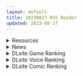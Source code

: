 ```yaml
---
layout: default
title: 20230827 RSS Reader
updated: 2023-08-27
---
```


<details class='content-parent'>
<summary>
Resources
</summary>
<details class='content-child'>
<summary>
<span class='rss-title'> [8.25惯例活动]庆祝站长老婆生日,全站用户送200棒棒糖 </span> <a class='rss-link' href='https://gmgard.com/gm123435' target='_blank'>&nbsp;</a>
<div class='rss-published'> 🕛 20230826 19:39:24</div>
</summary>
<img src="https://static.gmgard.us/Images/upload/64449270339247342.jpg" /><br /><p>8月25日是本人老婆夏目蓝酱的生日</p>
</details>
<details class='content-child'>
<summary>
<span class='rss-title'> [下江小春汉化组][picapicaすっぱ (すっぱ)] ヒナ委員長甘え下手克服チャレンジ (ブルーアーカイブ) [DL版] </span> <a class='rss-link' href='https://gmgard.com/gm123434' target='_blank'>&nbsp;</a>
<div class='rss-published'> 🕛 20230826 14:38:37</div>
</summary>
<img src="https://static.gmgard.us/Images/upload/10910262257499320.jpg" /><br /><p>日奈向老师补习如何撒娇，然后就补习到床上去了。</p>
</details>
<details class='content-child'>
<summary>
<span class='rss-title'> [全年龄资源相关][悬赏金额:500]EVA相关的静止系MAD </span> <a class='rss-link' href='https://gmgard.com/gm123432' target='_blank'>&nbsp;</a>
<div class='rss-published'> 🕛 20230826 14:35:01</div>
</summary>
<img src="https://static.gmgard.us/Images/upload/24410262027559381.jpg" /><br /><p>具体描述：
剪辑内容是大名鼎鼎的香党圣经 RE-TAKE的静止系MAD，BGM是神枪少女的たった1つの想い，应该是15年还是16年在B站上刷到的视频，后面拉了朋友入EVA的坑，他成了香党，我一直很想给他安利这个视频和这本同人志，可惜一直没找到。正好开了求物版，希望各位神通广大的庭友帮帮忙，感谢。</p>
</details>
<details class='content-child'>
<summary>
<span class='rss-title'> [230929][Lusterise]光翼戦姫エクスティアコンチェルト 1[DL版] </span> <a class='rss-link' href='https://gmgard.com/gm123428' target='_blank'>&nbsp;</a>
<div class='rss-published'> 🕛 20230826 14:35:01</div>
</summary>
<img src="https://static.gmgard.us/Images/upload/24077261428376296.jpg" /><br /><p>一直以来在变身恶堕界广受好评的光翼战姬新作来啦？虽然咱还没玩，但听说这一作因为换了画师所以似乎并没有那么好评…9月底还会有2推出，另一只紫毛萝莉看起来很不错耶！</p>
</details>
<details class='content-child'>
<summary>
<span class='rss-title'> [R18禁资源相关][悬赏金额3000:棒棒糖]求[武田弘光]爆乳パーティーNTR后续的资源 </span> <a class='rss-link' href='https://gmgard.com/gm123406' target='_blank'>&nbsp;</a>
<div class='rss-published'> 🕛 20230826 14:35:01</div>
</summary>
<img src="https://static.gmgard.us/Images/upload/73445242219073203.jpg" /><br /><p>请问一下有没有大佬有这部后续更新的内容。</p>
</details>
<details class='content-child'>
<summary>
<span class='rss-title'> [欶澜汉化组][PYPYworks (シャモナベ)] 先生は弱いのでアリスが守護ります! (ブルーアーカイブ) [DL版] </span> <a class='rss-link' href='https://gmgard.com/gm123433' target='_blank'>&nbsp;</a>
<div class='rss-published'> 🕛 20230826 14:29:18</div>
</summary>
<img src="https://static.gmgard.us/Images/upload/33677262233353965.jpg" /><br /><p>&ldquo;不好好地进行性教育的话，这样下去游戏开发部要变成炮房了&mdash;&mdash;&rdquo;</p>
</details>
<details class='content-child'>
<summary>
<span class='rss-title'> [生肉] [ショーテン] いくものがかり The Animation 下巻 </span> <a class='rss-link' href='https://gmgard.com/gm123431' target='_blank'>&nbsp;</a>
<div class='rss-published'> 🕛 20230826 12:15:41</div>
</summary>
<img src="https://static.gmgard.us/Images/upload/9035262015411185.jpg" /><br /><p>在性交义务化的世界里，校园里的男男女女们提前进行造人知识的学习与实际操作，大家一起为低下的生育率做贡献。（评论区里附带上卷的汉化资源）</p>
</details>
<details class='content-child'>
<summary>
<span class='rss-title'> [无修正][未知字幕组][cherrylips] 奴隷介護 1-3 </span> <a class='rss-link' href='https://gmgard.com/gm123430' target='_blank'>&nbsp;</a>
<div class='rss-published'> 🕛 20230826 12:06:01</div>
</summary>
<img src="https://iili.io/HynLJcB.gif" /><br /><p>男主到一家养老院当护工 每当夜晚的时候自己会觉得非常渴 出去找水喝 这一去就到了明天早上 找水喝的记忆完全想不出来</p>
</details>

</details>
<details class='content-parent'>
<summary>
News
</summary>

</details>
<details class='content-parent'>
<summary>
DLsite Game Ranking
</summary>
<details class='content-child'>
<summary>
<span class='rss-title'> 護身術道場 秘密のNTRレッスン -葵編- [WAKUWAKU] </span> <a class='rss-link' href='https://www.dlsite.com/maniax/work/=/product_id/RJ01083821.html' target='_blank'>&nbsp;</a>
<div class='rss-published'> 🕛 20230827 13:08:46</div>
</summary>
<img src ="http://img.dlsite.jp/modpub/images2/work/doujin/RJ01084000/RJ01083821_img_main.jpg"/><br/>護身術道場 秘密のNTRレッスンのDLCをプレイする為には、別途ゲーム本体が必要です。山神の娘である葵ちゃんと主人公のストーリーを描いています。
</details>
<details class='content-child'>
<summary>
<span class='rss-title'> バレないように裸コートで露出するセレカさん [しーぶるそふと] </span> <a class='rss-link' href='https://www.dlsite.com/maniax/work/=/product_id/RJ01062825.html' target='_blank'>&nbsp;</a>
<div class='rss-published'> 🕛 20230827 13:08:46</div>
</summary>
<img src ="http://img.dlsite.jp/modpub/images2/work/doujin/RJ01063000/RJ01062825_img_main.jpg"/><br/>過激な露出がしたい vs 過激なほどバレやすくなる! あなたはバレない? ドキドキ感異常! 新感覚の3Dステルス露出アクションゲーム
</details>
<details class='content-child'>
<summary>
<span class='rss-title'> 冒険者のモンスター娘の旅 [異世界] </span> <a class='rss-link' href='https://www.dlsite.com/maniax/work/=/product_id/RJ01085236.html' target='_blank'>&nbsp;</a>
<div class='rss-published'> 🕛 20230827 13:08:46</div>
</summary>
<img src ="http://img.dlsite.jp/modpub/images2/work/doujin/RJ01086000/RJ01085236_img_main.jpg"/><br/>あなたは冒険者として、魔物娘のいる世界で冒険をすることになります。あなたは村に現れ、村の周りに徐々に魔物が現れるでしょう。村の長から様々な任務を受け取り、それらを達成することで収益を得て自分の能力を向上させ、彼らを困難から救う手助けをすることができます。
</details>
<details class='content-child'>
<summary>
<span class='rss-title'> 護身術道場 秘密のNTRレッスン [WAKUWAKU] </span> <a class='rss-link' href='https://www.dlsite.com/maniax/work/=/product_id/RJ01053661.html' target='_blank'>&nbsp;</a>
<div class='rss-published'> 🕛 20230827 13:08:46</div>
</summary>
<img src ="http://img.dlsite.jp/modpub/images2/work/doujin/RJ01054000/RJ01053661_img_main.jpg"/><br/>これはシミュレーション系のエロゲーで、ユーモアな要素が盛り込まれています。
</details>
<details class='content-child'>
<summary>
<span class='rss-title'> Ruled by Rule ～規則支配～ [KineticDog] </span> <a class='rss-link' href='https://www.dlsite.com/maniax/work/=/product_id/RJ01073903.html' target='_blank'>&nbsp;</a>
<div class='rss-published'> 🕛 20230827 13:08:46</div>
</summary>
<img src ="http://img.dlsite.jp/modpub/images2/work/doujin/RJ01074000/RJ01073903_img_main.jpg"/><br/>強姦や催眠洗脳のエッチ要素を主に、戦闘も含むRPGです。エッチな内容は戦闘部分に重点を置いており、戦闘敗北CGを待つことはなくエロ演出はすべて戦闘シーンで行われます。
</details>

</details>
<details class='content-parent'>
<summary>
DLsite Voice Ranking
</summary>
<details class='content-child'>
<summary>
<span class='rss-title'> 下课后陪睡俱乐部～在双JK和叶和和歌的胸枕上舒服地休息～ [青春×フェティシズム] </span> <a class='rss-link' href='https://www.dlsite.com/maniax/work/=/product_id/RJ01088442.html' target='_blank'>&nbsp;</a>
<div class='rss-published'> 🕛 20230827 13:08:48</div>
</summary>
<img src ="http://img.dlsite.jp/modpub/images2/work/doujin/RJ01089000/RJ01088442_img_main.jpg"/><br/>超密接陪睡场景♪「交给我吧?」「我,也会努力的」 这次是夜晚下课后的色色陪睡体验!会温柔地引导您的积极&清纯JK组合。 积极JK和叶,和拥有色色胸部的和歌会在您耳边甜甜低语诱导您边射精边舒服地睡去♪
</details>
<details class='content-child'>
<summary>
<span class='rss-title'> 下課後陪睡社團～在雙JK和葉與和歌的胸枕上舒服地休息～ [青春×フェティシズム] </span> <a class='rss-link' href='https://www.dlsite.com/maniax/work/=/product_id/RJ01088457.html' target='_blank'>&nbsp;</a>
<div class='rss-published'> 🕛 20230827 13:08:48</div>
</summary>
<img src ="http://img.dlsite.jp/modpub/images2/work/doujin/RJ01089000/RJ01088457_img_main.jpg"/><br/>超緊密陪睡場景♪「交給我吧?」「我,也會努力的」 這次是夜晚下課後的色色陪睡體驗!會溫柔地引導您的積極&清爽JK組合。 積極JK和葉,和擁有色色胸部的和歌會在您耳邊甜甜低語誘導您邊射精邊舒服地睡去♪
</details>
<details class='content-child'>
<summary>
<span class='rss-title'> 超能力学園トップの俺が学園2位の後輩女子にハメられて敗北奴隷になるまで [Cream Pan] </span> <a class='rss-link' href='https://www.dlsite.com/maniax/work/=/product_id/RJ01074683.html' target='_blank'>&nbsp;</a>
<div class='rss-published'> 🕛 20230827 13:08:48</div>
</summary>
<img src ="http://img.dlsite.jp/modpub/images2/work/doujin/RJ01075000/RJ01074683_img_main.jpg"/><br/>学園一位からの惨めな転落劇!美少女後輩の能力と言葉で弄ばれ、トップとして、男としてのプライドがズタズタに…
</details>
<details class='content-child'>
<summary>
<span class='rss-title'> 異世界娘のデリヘル嬢～当店人気No.1がご主人様の精液を空っぽになるまで搾り尽くします～ [ファウナス] </span> <a class='rss-link' href='https://www.dlsite.com/maniax/work/=/product_id/RJ393858.html' target='_blank'>&nbsp;</a>
<div class='rss-published'> 🕛 20230827 13:08:48</div>
</summary>
<img src ="http://img.dlsite.jp/modpub/images2/work/doujin/RJ394000/RJ393858_img_main.jpg"/><br/>在籍する女の子が全員、異世界からやってきた美少女だというデリヘル店。 どうやら彼女たちにとって、精液は魔力の源であるらしい
</details>
<details class='content-child'>
<summary>
<span class='rss-title'> 小穴按摩・特别之夜 [青春×フェティシズム] </span> <a class='rss-link' href='https://www.dlsite.com/maniax/work/=/product_id/RJ01078989.html' target='_blank'>&nbsp;</a>
<div class='rss-published'> 🕛 20230827 13:08:48</div>
</summary>
<img src ="http://img.dlsite.jp/modpub/images2/work/doujin/RJ01079000/RJ01078989_img_main.jpg"/><br/>青春岁月,没有又如何。但仅限今晚也好,请过上充满欢乐甜美色色的一晚吧!仅限一晚的按摩师女主角们大集结♪为您献上极致色情的集锦型物语。成年人的青春,要体验一下看看吗?
</details>

</details>
<details class='content-parent'>
<summary>
DLsite Comic Ranking
</summary>
<details class='content-child'>
<summary>
<span class='rss-title'> 共墮2～發誓結婚的女友被人奪走的我最終也一同雌墮的末路～ [トランス・トリビューン] </span> <a class='rss-link' href='https://www.dlsite.com/maniax/work/=/product_id/RJ01090245.html' target='_blank'>&nbsp;</a>
<div class='rss-published'> 🕛 20230827 13:08:52</div>
</summary>
<img src ="http://img.dlsite.jp/modpub/images2/work/doujin/RJ01091000/RJ01090245_img_main.jpg"/><br/>「成對」墮落的兩人,其結局是……!?男女雙方一同被人寢取的·女裝雌墮物語!!
</details>
<details class='content-child'>
<summary>
<span class='rss-title'> メイド教育3-没落貴族瑠璃川椿- [きょくちょ局] </span> <a class='rss-link' href='https://www.dlsite.com/maniax/work/=/product_id/RJ417751.html' target='_blank'>&nbsp;</a>
<div class='rss-published'> 🕛 20230827 13:08:52</div>
</summary>
<img src ="http://img.dlsite.jp/modpub/images2/work/doujin/RJ418000/RJ417751_img_main.jpg"/><br/>『メイド教育。』第三弾! 昨晩の『教育』から一夜明け、ご主人様に呼び出された元貴族、瑠璃川 椿は、後輩が側にいるにも関わらず、廊下で手淫され想像以上に感じてしまう…。 自分の身体の変化に戸惑いつつも、貴族の誇りを失わぬように気丈に振る舞う椿… 。だが、毎日続く変態的なメイド教育に、次第に心と身体を快楽に蝕まれていく…!  恥辱にまみれた表情を浮かべ白く柔らかいおっぱいをさらす元令嬢の痴態をぜひご堪能くださいっ!
</details>
<details class='content-child'>
<summary>
<span class='rss-title'> 退魔師の淫堕-相馬日奈編(8) [New World] </span> <a class='rss-link' href='https://www.dlsite.com/maniax/work/=/product_id/RJ01091817.html' target='_blank'>&nbsp;</a>
<div class='rss-published'> 🕛 20230827 13:08:52</div>
</summary>
<img src ="http://img.dlsite.jp/modpub/images2/work/doujin/RJ01092000/RJ01091817_img_main.jpg"/><br/>少女退魔師の末路、私が知らないところで、幼馴染は見知らぬ人と変わった
</details>
<details class='content-child'>
<summary>
<span class='rss-title'> コミケで憑依!ブル●カドスケベコスプレイヤーを乗っ取りテイクアウト [憑依ラヴァー] </span> <a class='rss-link' href='https://www.dlsite.com/maniax/work/=/product_id/RJ01075893.html' target='_blank'>&nbsp;</a>
<div class='rss-published'> 🕛 20230827 13:08:52</div>
</summary>
<img src ="http://img.dlsite.jp/modpub/images2/work/doujin/RJ01076000/RJ01075893_img_main.jpg"/><br/>コスプレ美女のカラダでレズえっち♪
</details>
<details class='content-child'>
<summary>
<span class='rss-title'> 夏のヤリなおし4 [水蓮の宿] </span> <a class='rss-link' href='https://www.dlsite.com/maniax/work/=/product_id/RJ01073324.html' target='_blank'>&nbsp;</a>
<div class='rss-published'> 🕛 20230827 13:08:52</div>
</summary>
<img src ="http://img.dlsite.jp/modpub/images2/work/doujin/RJ01074000/RJ01073324_img_main.jpg"/><br/>夏×田舎×隣家の美人母×汗だくセックス  誰もが一度は夢想し求めたであろう 最高の‘夏’をサークル‘水蓮の宿’が描き出す  幼馴染の母(元教師)xかつての教え子
</details>

</details>

